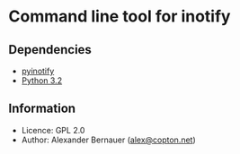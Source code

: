 # Command line tool for inotify

## Dependencies

 * [pyinotify](https://github.com/seb-m/pyinotify)
 * [Python 3.2](http://www.python.org/download/releases/3.2/)

## Information

 * Licence: GPL 2.0
 * Author: Alexander Bernauer (alex@copton.net)
